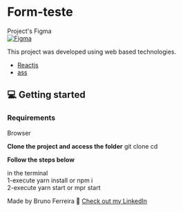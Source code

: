 # Form-teste
Project's Figma<br/>
[![Figma](https://img.shields.io/badge/-Figma-ffbaba?style=flat-square&logo=figma)](https://github.com/ildaneta/)


This project was developed using web based technologies.


- [Reactjs](https://reactjs.org/)
- [ass](https://sass-lang.com/)

## 💻 Getting started

### Requirements
Browser

**Clone the project and access the folder**
git clone <Url of the project>
cd <folder of the project>

**Follow the steps below**

in the terminal <br/>
1-execute yarn install or npm i <br/>
2-execute yarn start or mpr start 


Made  by Bruno Ferreira 👋 [Check out my LinkedIn](https://www.linkedin.com/in/bruno-ferreira-santos-6b2428214/)

